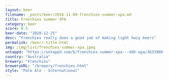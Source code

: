 ```yaml
---
layout: beer
filename: _posts/beer/2016-11-09-frenchies-summer-xpa.md
title: Frenchies summer XPA
category: beer
score: 8.5
beer-date: "2020-12-25"
desc: "Frenchies really does a good job of making light hazy beers"
permalink: /beer/:title.html
img: /img/list/frenchies-summer-xpa.jpeg
untappd: "https://untappd.com/b/frenchies-summer-xpa---ddh-xpa/3633986"
country: "Australia"
brewery: "Frenchies"
breweryURL: "/brewery/frenchies.html"
style: "Pale Ale - International"
---
```

